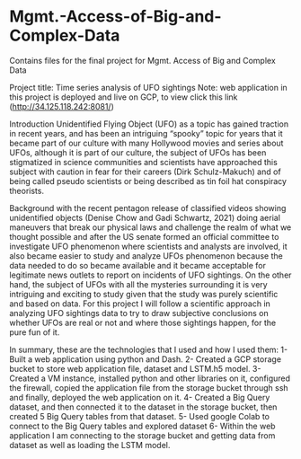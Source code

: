 # Mgmt.-Access-of-Big-and-Complex-Data
Contains files for the final project for Mgmt. Access of Big and Complex Data

Project title: Time series analysis of UFO sightings
Note: web application in this project is deployed and live on GCP, to view click this link (http://34.125.118.242:8081/)

Introduction
Unidentified Flying Object (UFO) as a topic has gained traction in recent years, and has been an intriguing “spooky” topic for years that it became part of our culture with many Hollywood movies and series about UFOs, although it is part of our culture, the subject of UFOs has been stigmatized in science communities and scientists have approached this subject with caution in fear for their careers (Dirk Schulz-Makuch) and of being called pseudo scientists or being described as tin foil hat conspiracy theorists.

Background
with the recent pentagon release of classified videos showing unidentified objects (Denise Chow and Gadi Schwartz, 2021) doing aerial maneuvers that break our physical laws and challenge the realm of what we thought possible and after the US senate formed an official committee to investigate UFO phenomenon where scientists and analysts are involved, it also became easier to study and analyze UFOs phenomenon because the data needed to do so became available and it became acceptable for legitimate news outlets to report on incidents of UFO sightings. On the other hand, the subject of UFOs with all the mysteries surrounding it is very intriguing and exciting to study given that the study was purely scientific and based on data.
For this project I will follow a scientific approach in analyzing UFO sightings data to try to draw subjective conclusions on whether UFOs are real or not and where those sightings happen, for the pure fun of it.

In summary, these are the technologies that I used and how I used them: 
1-	Built a web application using python and Dash.
2-	Created a GCP storage bucket to store web application file, dataset and LSTM.h5 model.
3-	Created a VM instance, installed python and other libraries on it, configured the firewall, copied the application file from the storage bucket through ssh and finally, deployed the web application on it.
4-	Created a Big Query dataset, and then connected it to the dataset in the storage bucket, then created 5 Big Query tables from that dataset.
5-	Used google Colab to connect to the Big Query tables and explored dataset
6-	 Within the web application I am connecting to the storage bucket and getting data from dataset as well as loading the LSTM model.


